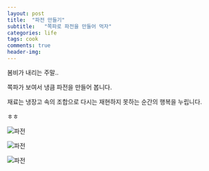 ```yaml
---
layout: post
title:  "파전 만들기"
subtitle:   "쪽파로 파전을 만들어 먹자"
categories: life
tags: cook
comments: true
header-img: 
---
```


봄비가 내리는 주말..

쪽파가 보여서 냉큼 파전을 만들어 봅니다. 

재료는 냉장고 속의 조합으로 다시는 재현하지 못하는 순간의 행복을 누립니다.

ㅎㅎ

 ![파전](https://youngsungson.github.io/assets/img/life/20220326-life-cook1.jpg)
 
 ![파전](https://youngsungson.github.io/assets/img/life/20220326-life-cook2.jpg)
 
 ![파전](https://youngsungson.github.io/assets/img/life/20220326-life-cook3.jpg)
 
 
 
 
 
 
